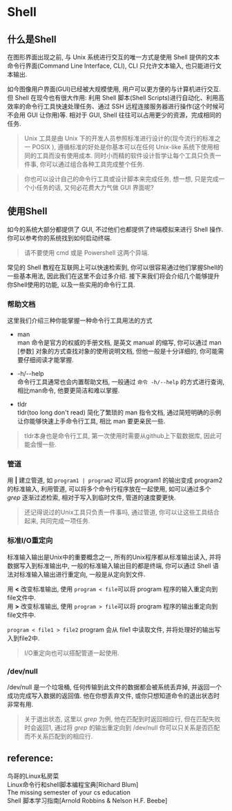 # Shell 

## 什么是Shell
在图形界面出现之前, 与 Unix 系统进行交互的唯一方式是使用 Shell 提供的文本命令行界面(Command Line Interface, CLI), CLI 只允许文本输入, 也只能进行文本输出.   

如今图像用户界面(GUI)已经被大规模使用, 用户可以更方便的与计算机进行交互. 但 Shell 在现今也有很大作用: 利用 Shell 脚本(Shell Scripts)进行自动化、利用高效率的命令行工具快速处理任务、通过 SSH 远程连接服务器进行操作(这个时候可不会用 GUI 让你用)等. 相对于 GUI, Shell 往往可以占用更少的资源，完成相同的任务.   

> Unix 工具是由 Unix 下的开发人员参照标准进行设计的(现今流行的标准之一 POSIX ), 遵循标准的好处是你基本可以在任何 Unix-like 系统下使用相同的工具而没有使用成本. 同时小而精的软件设计哲学让每个工具只负责一件事, 你可以通过组合各种工具完成整个任务.   

> 你也可以设计自己的命令行工具或设计脚本来完成任务, 想一想, 只是完成一个小任务的话, 又何必花费大力气做 GUI 界面呢?
## 使用Shell 
如今的系统大部分都提供了 GUI, 不过他们也都提供了终端模拟来进行 Shell 操作. 你可以参考你的系统找到如何启动终端. 
>请不要使用 cmd 或是 Powershell 这两个异端. 

常见的 Shell 教程在互联网上可以快速检索到, 你可以很容易通过他们掌握Shell的一些基本用法, 因此我们在这里不会过多介绍. 接下来我们将会介绍几个能够提升你Shell使用的功能, 以及一些实用的命令行工具.     

### 帮助文档
这里我们介绍三种你能掌握一种命令行工具用法的方式
- man   
man 命令是官方的权威的手册文档, 是英文 manual 的缩写, 你可以通过 man [参数] 对象的方式查找对象的使用说明文档, 但他一般是十分详细的, 你可能需要仔细阅读才能掌握.  

- -h/--help   
命令行工具通常也会内置帮助文档, 一般通过 ```命令 -h/--help``` 的方式进行查询, 相比man命令, 他要更简洁和难以掌握.  
- tldr   
tldr(too long don't read) 简化了繁琐的 man 指令文档, 通过简短明确的示例让你能够快速上手命令行工具, 相比 man 要更亲民一些.      
> tldr本身也是命令行工具, 第一次使用时需要从github上下载数据库, 因此可能会慢一些.   

### 管道
用 **|** 建立管道, 如 ```program1 | program2``` 可以将 program1 的输出变成 program2 的标准输入, 利用管道, 可以将多个命令行程序放在一起使用, 如可以通过多个 *grep* 逐渐过滤检索, 相对于写入到临时文件, 管道的速度要更快.    

>还记得说过的Unix工具只负责一件事吗, 通过管道, 你可以让这些工具结合起来, 共同完成一项任务.  

### 标准I/O重定向
标准输入输出是Unix中的重要概念之一, 所有的Unix程序都从标准输出读入, 并将数据写入到标准输出中, 一般的标准输入输出目的都是终端, 你可以通过 Shell 语法对标准输入输出进行重定向, 一般是从定向到文件.   

用 **<** 改变标准输出, 使用 ```program < file```可以将 program 程序的输入重定向到file文件中.    
用 **>** 改变标准输出, 使用 ```program > file```可以将 program 程序的输出重定向到file文件中.    

```program < file1 > file2``` program 会从 file1 中读取文件, 并将处理好的输出写入到file2中. 

> I/O重定向也可以搭配管道一起使用.  

### /dev/null
/dev/null 是一个垃圾桶, 任何传输到此文件的数据都会被系统丢弃掉, 并返回一个成功完成写入数据的返回值. 他在你想丢弃文件, 或你只想知道命令的退出状态时非常有用.  
> 关于退出状态, 这里以 *grep* 为例, 他在匹配到时返回相应行, 但在匹配失败时会返回1, 通过将 *grep* 的输出重定向到 /dev/null 你可以只关系是否匹配而不关系匹配到的相应行.   

## reference:  
鸟哥的Linux私房菜   
Linux命令行和shell脚本编程宝典[Richard Blum]    
The missing semester of your cs education   
Shell 脚本学习指南[Arnold Robbins & Nelson H.F. Beebe]
